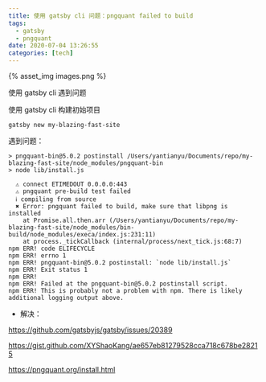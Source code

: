 ```yaml
---
title: 使用 gatsby cli 问题：pngquant failed to build
tags:
  - gatsby
  - pngquant
date: 2020-07-04 13:26:55
categories: [tech]
---
```


{% asset_img images.png %}

使用 gatsby cli 遇到问题

<escape><!-- more --></escape>

使用 gatsby cli 构建初始项目

```
gatsby new my-blazing-fast-site
```

遇到问题：

```
> pngquant-bin@5.0.2 postinstall /Users/yantianyu/Documents/repo/my-blazing-fast-site/node_modules/pngquant-bin
> node lib/install.js

  ⚠ connect ETIMEDOUT 0.0.0.0:443
  ⚠ pngquant pre-build test failed
  ℹ compiling from source
  ✖ Error: pngquant failed to build, make sure that libpng is installed
    at Promise.all.then.arr (/Users/yantianyu/Documents/repo/my-blazing-fast-site/node_modules/bin-build/node_modules/execa/index.js:231:11)
    at process._tickCallback (internal/process/next_tick.js:68:7)
npm ERR! code ELIFECYCLE
npm ERR! errno 1
npm ERR! pngquant-bin@5.0.2 postinstall: `node lib/install.js`
npm ERR! Exit status 1
npm ERR!
npm ERR! Failed at the pngquant-bin@5.0.2 postinstall script.
npm ERR! This is probably not a problem with npm. There is likely additional logging output above.
```

- 解决：

https://github.com/gatsbyjs/gatsby/issues/20389

https://gist.github.com/XYShaoKang/ae657eb81279528cca718c678be28215

https://pngquant.org/install.html
